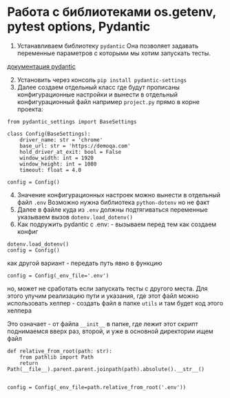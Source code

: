 # Работа с библиотеками os.getenv, pytest options, Pydantic

1) Устанавливаем библиотеку `pydantic` Она позволяет задавать переменные параметров с которыми мы хотим запускать тесты.

[документация pydantic](https://docs.pydantic.dev/latest/concepts/pydantic_settings/)

2) Установить через консоль `pip install pydantic-settings`
3) Далее создаем отдельный класс где будут прописаны конфигурационные настройки и вынести в отдельный конфигурационный файл
например `project.py` прямо в корне проекта:

```commandline
from pydantic_settings import BaseSettings

class Config(BaseSettings):
    driver_name: str = 'chrome'
    base_url: str = 'https://demoqa.com'
    hold_driver_at_exit: bool = False
    window_width: int = 1920
    window_height: int = 1080
    timeout: float = 4.0

config = Config()
```
4) Значение конфигурационных настроек можно вынести в отдельный файл `.env`  Возможно нужна библиотека `python-dotenv` 
но не факт
5) Далее в файле куда из `.env` должны подтягиваться переменные указываем вызов `dotenv.load_dotenv()`
6) Как подружить pydantic с .env: - вызываем перед тем как создаем конфиг

```commandline
dotenv.load_dotenv()
config = Config()
```
как другой вариант - передать путь явно в функцию

```commandline
config = Config(_env_file='.env')
```

но, может не сработать если запускать тесты с другого места. Для этого улучим реализацию пути и указания, где этот файл
можно использовать хелпер - создать файл в папке `utils` и там будет код этого хелпера

Это означает - от файла `__init__`  в папке, где лежит этот скрипт поднимаемся вверх раз, второй, и уже в основной директории ищем файл
```commandline
def relative_from_root(path: str):
    from pathlib import Path
    return Path(__file__).parent.parent.joinpath(path).absolute().__str__()


config = Config(_env_file=path.relative_from_root('.env'))
```


